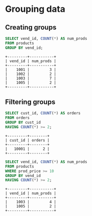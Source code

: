 # Grouping data

## Creating groups

```sql
SELECT vend_id, COUNT(*) AS num_prods
FROM products
GROUP BY vend_id;
```

```text
+---------+-----------+
| vend_id | num_prods |
+---------+-----------+
|    1001 |         3 |
|    1002 |         2 |
|    1003 |         7 |
|    1005 |         2 |
+---------+-----------+
```

## Filtering groups

```sql
SELECT cust_id, COUNT(*) AS orders
FROM orders
GROUP BY cust_id
HAVING COUNT(*) >= 2;
```

```text
+---------+--------+
| cust_id | orders |
+---------+--------+
|   10001 |      2 |
+---------+--------+
```

```sql
SELECT vend_id, COUNT(*) AS num_prods
FROM products
WHERE prod_price >= 10
GROUP BY vend_id
HAVING COUNT(*) >= 2;
```

```text
+---------+-----------+
| vend_id | num_prods |
+---------+-----------+
|    1003 |         4 |
|    1005 |         2 |
+---------+-----------+
```

